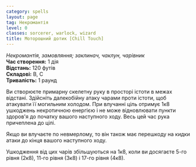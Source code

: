 ```yaml
---
category: spells
layout: page
tag: Некромантія
level: 0
classes: sorcerer, warlock, wizard
title: Моторошний дотик [Chill Touch]
---
```


_Некромантія, замовляння; заклинач, чаклун, чарівник_  
**Час створення:** 1 дія    
**Відстань:** 120 футів    
**Складові:** В, С   
**Тривалість:** 1 раунд   

Ви створюєте примарну скелетну руку в просторі істоти в межах відстані. Здійсніть далекобійну атаку чарами проти істоти, щоб атакувати її могильним холодом. При влучанні ціль отримує 1к8 ушкоджень некротичною енергією і не може відновлювати пункти здоров'я до початку вашого наступного ходу. Весь цей час рука причеплена до цілі.    

Якщо ви влучаєте по невмерлому, то він також має перешкоду на кидки атаки до кінця вашого наступного ходу.    

Ушкодження від цих чарів збільшуються на 1к8, коли ви досягаєте 5-го рівня (2к8), 11-го рівня (3к8) і 17-го рівня (4к8). 
